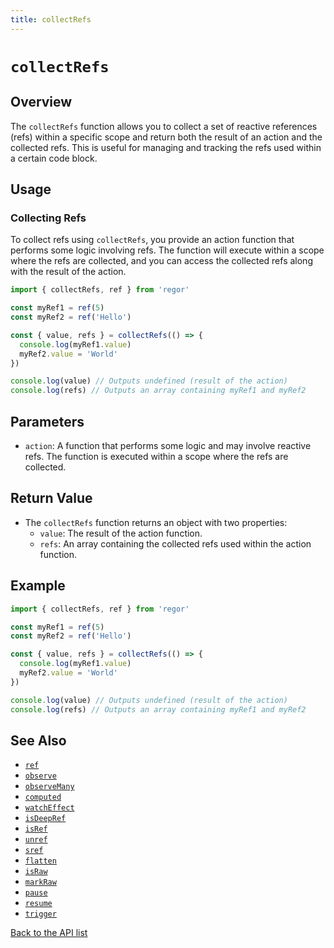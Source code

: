 ```yaml
---
title: collectRefs
---
```


# `collectRefs`

## Overview

The `collectRefs` function allows you to collect a set of reactive references (refs) within a specific scope and return both the result of an action and the collected refs. This is useful for managing and tracking the refs used within a certain code block.

## Usage

### Collecting Refs

To collect refs using `collectRefs`, you provide an action function that performs some logic involving refs. The function will execute within a scope where the refs are collected, and you can access the collected refs along with the result of the action.

```ts
import { collectRefs, ref } from 'regor'

const myRef1 = ref(5)
const myRef2 = ref('Hello')

const { value, refs } = collectRefs(() => {
  console.log(myRef1.value)
  myRef2.value = 'World'
})

console.log(value) // Outputs undefined (result of the action)
console.log(refs) // Outputs an array containing myRef1 and myRef2
```

## Parameters

- `action`: A function that performs some logic and may involve reactive refs. The function is executed within a scope where the refs are collected.

## Return Value

- The `collectRefs` function returns an object with two properties:
  - `value`: The result of the action function.
  - `refs`: An array containing the collected refs used within the action function.

## Example

```ts
import { collectRefs, ref } from 'regor'

const myRef1 = ref(5)
const myRef2 = ref('Hello')

const { value, refs } = collectRefs(() => {
  console.log(myRef1.value)
  myRef2.value = 'World'
})

console.log(value) // Outputs undefined (result of the action)
console.log(refs) // Outputs an array containing myRef1 and myRef2
```

## See Also

- [`ref`](ref.md)
- [`observe`](observe.md)
- [`observeMany`](observeMany.md)
- [`computed`](computed.md)
- [`watchEffect`](watchEffect.md)
- [`isDeepRef`](isDeepRef.md)
- [`isRef`](isRef.md)
- [`unref`](unref.md)
- [`sref`](sref.md)
- [`flatten`](flatten.md)
- [`isRaw`](isRaw.md)
- [`markRaw`](markRaw.md)
- [`pause`](pause.md)
- [`resume`](resume.md)
- [`trigger`](trigger.md)

[Back to the API list](regor-api.md)
